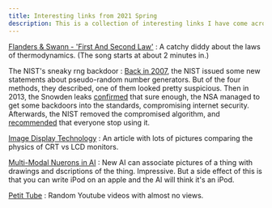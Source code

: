 ```yaml
---
title: Interesting links from 2021 Spring
description: This is a collection of interesting links I have come across during the early parts of 2021. The links are things I think might be worth sharing with other people. Some are interesting. Some are useful. Some are just strange.
---
```



[Flanders & Swann - 'First And Second Law'](https://www.youtube.com/watch?v=VnbiVw_1FNs)
: A catchy diddy about the laws of thermodynamics. (The song starts at about 2 minutes in.)


The NIST's sneaky rng backdoor
: [Back in 2007](https://archive.is/20120919094854/http://www.wired.com/politics/security/commentary/securitymatters/2007/11/securitymatters_1115), the NIST issued some new statements about pseudo-random number generators. But of the four methods, they described, one of them looked pretty suspicious. Then in 2013, the Snowden leaks [confirmed](https://web.archive.org/web/20130910030443/http://fcw.com/Articles/2013/09/06/NSA-NIST-standards.aspx) that sure enough, the NSA managed to get some backdoors into the standards, compromising internet security. Afterwards, the NIST removed the compromised algorithm, and [recommended](https://web.archive.org/web/20160829031025/http://www.nist.gov/itl/csd/sp800-90-042114.cfm) that everyone stop using it.


[Image Display Technology](http://www.marcelpatek.com/LCD.html)
: An article with lots of pictures comparing the physics of CRT vs LCD monitors.


[Multi-Modal Nuerons in AI](https://openai.com/blog/multimodal-neurons/)
: New AI can associate pictures of a thing with drawings and dscriptions of the thing. Impressive. But a side effect of this is that you can write iPod on an apple and the AI will think it's an iPod.


[Petit Tube](https://petittube.com/)
: Random Youtube videos with almost no views.















